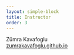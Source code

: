 ```yaml
---
layout: simple-block
title: Instructor
order: 3
---
```

Zümra Kavafoglu  
[zumrakavafoglu.github.io](https://zumrakavafoglu.github.io)